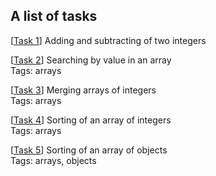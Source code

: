 
## A list of tasks

[[Task 1](src/main/java/org/haruatari/task1/Description.md)] Adding and subtracting of two integers  

[[Task 2](src/main/java/org/haruatari/task2/Description.md)] Searching by value in an array  
Tags: arrays

[[Task 3](src/main/java/org/haruatari/task3/Description.md)] Merging arrays of integers  
Tags: arrays

[[Task 4](src/main/java/org/haruatari/task4/Description.md)] Sorting of an array of integers  
Tags: arrays

[[Task 5](src/main/java/org/haruatari/task5/Description.md)] Sorting of an array of objects  
Tags: arrays, objects